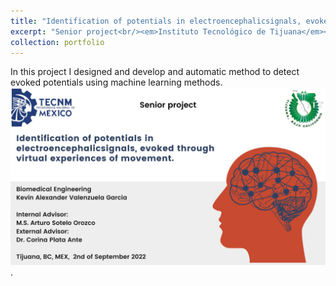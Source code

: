 ```yaml
---
title: "Identification of potentials in electroencephalicsignals, evoked through virtual experiences of movement."
excerpt: "Senior project<br/><em>Instituto Tecnológico de Tijuana</em><br/><img src='../assets/images/Residency.jpg' width='500' height='300'>"
collection: portfolio
---
```


In this project I designed and develop and automatic method to detect evoked potentials using machine learning methods.<br/>
<a href="https://gitlab.com/Alex-Valenzuela/residency2022_av">![Identification of potentials in electroencephalicsignals, evoked through virtual experiences of movement.](/assets/images/Residency.jpg)<a/>.
